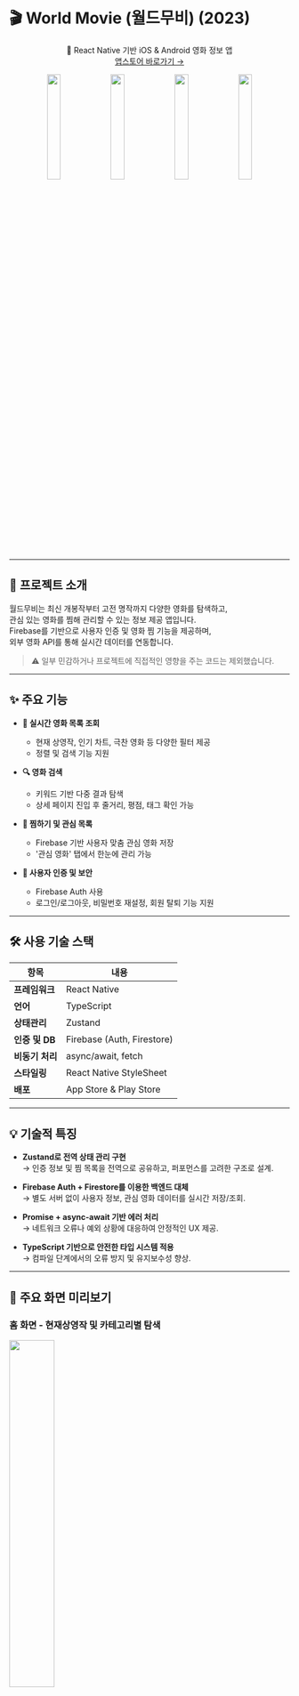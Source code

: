 # 🎬 World Movie (월드무비) (2023)

<div align="center">

📱 React Native 기반 iOS & Android 영화 정보 앱  
[앱스토어 바로가기 →](https://apps.apple.com/kr/app/%EC%9B%94%EB%93%9C%EB%AC%B4%EB%B9%84/id6473882514)

<img src="./assets/img/1.PNG" width="22%" />
<img src="./assets/img/2.PNG" width="22%" />
<img src="./assets/img/3.PNG" width="22%" />
<img src="./assets/img/4.PNG" width="22%" />

</div>

---

## 📝 프로젝트 소개

월드무비는 최신 개봉작부터 고전 명작까지 다양한 영화를 탐색하고,  
관심 있는 영화를 찜해 관리할 수 있는 정보 제공 앱입니다.  
Firebase를 기반으로 사용자 인증 및 영화 찜 기능을 제공하며,  
외부 영화 API를 통해 실시간 데이터를 연동합니다.

> ⚠️ 일부 민감하거나 프로젝트에 직접적인 영향을 주는 코드는 제외했습니다.

---

## ✨ 주요 기능

- **📍 실시간 영화 목록 조회**

  - 현재 상영작, 인기 차트, 극찬 영화 등 다양한 필터 제공
  - 정렬 및 검색 기능 지원

- **🔍 영화 검색**

  - 키워드 기반 다중 결과 탐색
  - 상세 페이지 진입 후 줄거리, 평점, 태그 확인 가능

- **📌 찜하기 및 관심 목록**

  - Firebase 기반 사용자 맞춤 관심 영화 저장
  - '관심 영화' 탭에서 한눈에 관리 가능

- **🔐 사용자 인증 및 보안**
  - Firebase Auth 사용
  - 로그인/로그아웃, 비밀번호 재설정, 회원 탈퇴 기능 지원

---

## 🛠️ 사용 기술 스택

| 항목            | 내용                       |
| --------------- | -------------------------- |
| **프레임워크**  | React Native               |
| **언어**        | TypeScript                 |
| **상태관리**    | Zustand                    |
| **인증 및 DB**  | Firebase (Auth, Firestore) |
| **비동기 처리** | async/await, fetch         |
| **스타일링**    | React Native StyleSheet    |
| **배포**        | App Store & Play Store     |

---

## 💡 기술적 특징

- **Zustand로 전역 상태 관리 구현**  
  → 인증 정보 및 찜 목록을 전역으로 공유하고, 퍼포먼스를 고려한 구조로 설계.

- **Firebase Auth + Firestore를 이용한 백엔드 대체**  
  → 별도 서버 없이 사용자 정보, 관심 영화 데이터를 실시간 저장/조회.

- **Promise + async-await 기반 에러 처리**  
  → 네트워크 오류나 예외 상황에 대응하여 안정적인 UX 제공.

- **TypeScript 기반으로 안전한 타입 시스템 적용**  
  → 컴파일 단계에서의 오류 방지 및 유지보수성 향상.

---

## 📱 주요 화면 미리보기

### 홈 화면 - 현재상영작 및 카테고리별 탐색

<img src="./assets/img/1.PNG" width="40%"/>

### 영화 검색 및 키워드 결과

<img src="./assets/img/2.PNG" width="40%"/>

### 상세 정보 페이지

<img src="./assets/img/3.PNG" width="40%"/>

### 관심 영화 목록

<img src="./assets/img/4.PNG" width="40%"/>

---

## 🙋🏻‍♂️ 기여 및 역할

- 기획 및 디자인 전체 참여
- Firebase 연동, API 통신, 상태관리 구조 설계
- iOS/Android 동시 배포 및 마켓 심사 대응

---

## ✅ 배포 정보

- 📱 [App Store에서 확인하기](https://apps.apple.com/kr/app/%EC%9B%94%EB%93%9C%EB%AC%B4%EB%B9%84/id6473882514)
- 📅 출시일: 2023년 11월
